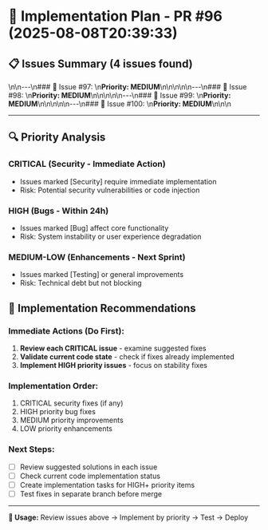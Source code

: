 # 🎯 Implementation Plan - PR #96 (2025-08-08T20:39:33)

## 📋 Issues Summary (4 issues found)
\n\n---\n### 🎯 Issue #97: \n**Priority: MEDIUM**\n\n\n\n\n---\n### 🎯 Issue #98: \n**Priority: MEDIUM**\n\n\n\n\n---\n### 🎯 Issue #99: \n**Priority: MEDIUM**\n\n\n\n\n---\n### 🎯 Issue #100: \n**Priority: MEDIUM**\n\n\n

---

## 🔍 Priority Analysis

### CRITICAL (Security - Immediate Action)
- Issues marked [Security] require immediate implementation
- Risk: Potential security vulnerabilities or code injection

### HIGH (Bugs - Within 24h)
- Issues marked [Bug] affect core functionality 
- Risk: System instability or user experience degradation

### MEDIUM-LOW (Enhancements - Next Sprint)
- Issues marked [Testing] or general improvements
- Risk: Technical debt but not blocking

## 🚀 Implementation Recommendations

### Immediate Actions (Do First):
1. **Review each CRITICAL issue** - examine suggested fixes
2. **Validate current code state** - check if fixes already implemented
3. **Implement HIGH priority issues** - focus on stability fixes

### Implementation Order:
1. CRITICAL security fixes (if any)
2. HIGH priority bug fixes  
3. MEDIUM priority improvements
4. LOW priority enhancements

### Next Steps:
- [ ] Review suggested solutions in each issue
- [ ] Check current code implementation status
- [ ] Create implementation tasks for HIGH+ priority items
- [ ] Test fixes in separate branch before merge

---
**📖 Usage:** Review issues above → Implement by priority → Test → Deploy
